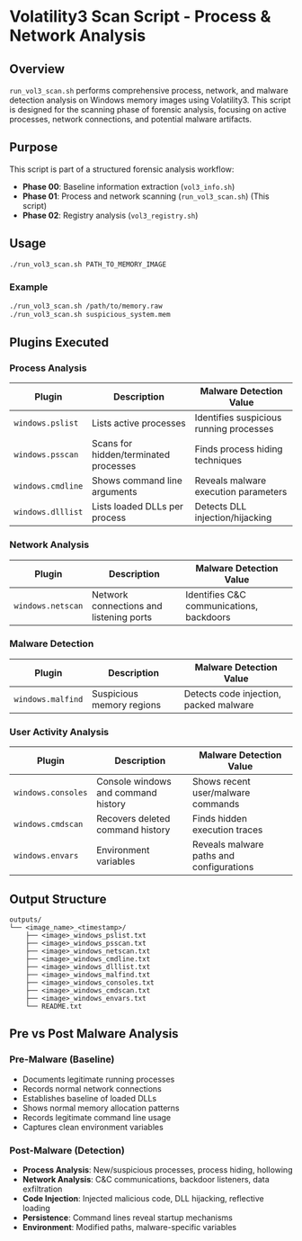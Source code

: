 # Volatility3 Scan Script - Process & Network Analysis

## Overview
`run_vol3_scan.sh` performs comprehensive process, network, and malware detection analysis on Windows memory images using Volatility3. This script is designed for the scanning phase of forensic analysis, focusing on active processes, network connections, and potential malware artifacts.

## Purpose
This script is part of a structured forensic analysis workflow:
- **Phase 00**: Baseline information extraction (`vol3_info.sh`)
- **Phase 01**: Process and network scanning (`run_vol3_scan.sh`) (This script)
- **Phase 02**: Registry analysis (`vol3_registry.sh`)

## Usage
```bash
./run_vol3_scan.sh PATH_TO_MEMORY_IMAGE
```

### Example
```bash
./run_vol3_scan.sh /path/to/memory.raw
./run_vol3_scan.sh suspicious_system.mem
```

## Plugins Executed

### Process Analysis
| Plugin | Description | Malware Detection Value |
|--------|-------------|------------------------|
| `windows.pslist` | Lists active processes | Identifies suspicious running processes |
| `windows.psscan` | Scans for hidden/terminated processes | Finds process hiding techniques |
| `windows.cmdline` | Shows command line arguments | Reveals malware execution parameters |
| `windows.dlllist` | Lists loaded DLLs per process | Detects DLL injection/hijacking |

### Network Analysis
| Plugin | Description | Malware Detection Value |
|--------|-------------|------------------------|
| `windows.netscan` | Network connections and listening ports | Identifies C&C communications, backdoors |

### Malware Detection
| Plugin | Description | Malware Detection Value |
|--------|-------------|------------------------|
| `windows.malfind` | Suspicious memory regions | Detects code injection, packed malware |

### User Activity Analysis
| Plugin | Description | Malware Detection Value |
|--------|-------------|------------------------|
| `windows.consoles` | Console windows and command history | Shows recent user/malware commands |
| `windows.cmdscan` | Recovers deleted command history | Finds hidden execution traces |
| `windows.envars` | Environment variables | Reveals malware paths and configurations |

## Output Structure
```
outputs/
└── <image_name>_<timestamp>/
    ├── <image>_windows_pslist.txt
    ├── <image>_windows_psscan.txt
    ├── <image>_windows_netscan.txt
    ├── <image>_windows_cmdline.txt
    ├── <image>_windows_dlllist.txt
    ├── <image>_windows_malfind.txt
    ├── <image>_windows_consoles.txt
    ├── <image>_windows_cmdscan.txt
    ├── <image>_windows_envars.txt
    └── README.txt
```

## Pre vs Post Malware Analysis

### Pre-Malware (Baseline)
- Documents legitimate running processes
- Records normal network connections
- Establishes baseline of loaded DLLs
- Shows normal memory allocation patterns
- Records legitimate command line usage
- Captures clean environment variables

### Post-Malware (Detection)
- **Process Analysis**: New/suspicious processes, process hiding, hollowing
- **Network Analysis**: C&C communications, backdoor listeners, data exfiltration
- **Code Injection**: Injected malicious code, DLL hijacking, reflective loading
- **Persistence**: Command lines reveal startup mechanisms
- **Environment**: Modified paths, malware-specific variables